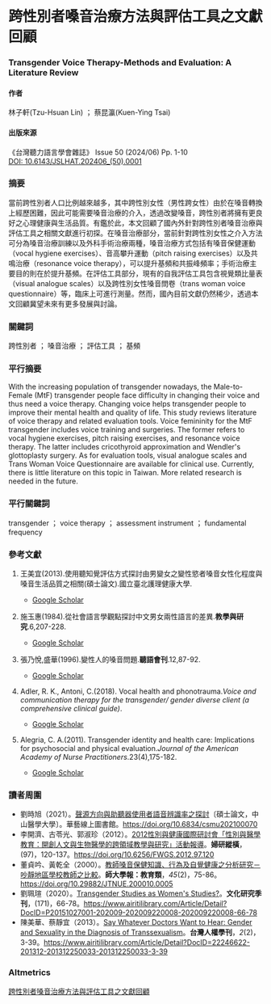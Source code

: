 # 跨性別者嗓音治療方法與評估工具之文獻回顧

### Transgender Voice Therapy-Methods and Evaluation: A Literature Review

#### 作者
林子軒(Tzu-Hsuan Lin) ； 蔡昆瀛(Kuen-Ying Tsai)

#### 出版來源
《台灣聽力語言學會雜誌》 Issue 50 (2024/06) Pp. 1-10  
[DOI: 10.6143/JSLHAT.202406_(50).0001](https://doi.org/10.6143/JSLHAT.202406_(50).0001)

### 摘要
當前跨性別者人口比例越來越多，其中跨性別女性（男性跨女性）由於在嗓音轉換上經歷困難，因此可能需要嗓音治療的介入，透過改變嗓音，跨性別者將擁有更良好之心理健康與生活品質。有鑑於此，本文回顧了國內外針對跨性別者嗓音治療與評估工具之相關文獻進行初探。在嗓音治療部分，當前針對跨性別女性之介入方法可分為嗓音治療訓練以及外科手術治療兩種，嗓音治療方式包括有嗓音保健運動（vocal hygiene exercises）、音高攀升運動（pitch raising exercises）以及共鳴治療（resonance voice therapy），可以提升基頻和共振峰頻率；手術治療主要目的則在於提升基頻。在評估工具部分，現有的自我評估工具包含視覺類比量表（visual analogue scales）以及跨性別女性嗓音問卷（trans woman voice questionnaire）等，臨床上可進行測量。然而，國內目前文獻仍然稀少，透過本文回顧冀望未來有更多發展與討論。

### 關鍵詞
跨性別者 ； 嗓音治療 ； 評估工具 ； 基頻

### 平行摘要
With the increasing population of transgender nowadays, the Male-to-Female (MtF) transgender people face difficulty in changing their voice and thus need a voice therapy. Changing voice helps transgender people to improve their mental health and quality of life. This study reviews literature of voice therapy and related evaluation tools. Voice femininity for the MtF transgender includes voice training and surgeries. The former refers to vocal hygiene exercises, pitch raising exercises, and resonance voice therapy. The latter includes cricothyroid approximation and Wendler's glottoplasty surgery. As for evaluation tools, visual analogue scales and Trans Woman Voice Questionnaire are available for clinical use. Currently, there is little literature on this topic in Taiwan. More related research is needed in the future.

### 平行關鍵詞
transgender ； voice therapy ； assessment instrument ； fundamental frequency

### 參考文獻
1. 王美宜(2013).使用聽知覺評估方式探討由男變女之變性慾者嗓音女性化程度與嗓音生活品質之相關(碩士論文).國立臺北護理健康大學.  
   - [Google Scholar](https://scholar.google.com/scholar?q=%e7%8e%8b%e7%be%8e%e5%ae%9c\(2013\).%e4%bd%bf%e7%94%a8%e8%81%bd%e7%9f%a5%e8%a6%ba%e8%a9%95%e4%bc%b0%e6%96%b9%e5%bc%8f%e6%8e%a2%e8%a8%8e%e7%94%b1%e7%94%b7%e8%ae%8a%E5%A5%B3%E4%B9%8B%E8%AE%8A%E6%80%a7%E6%85%8B%E8%80%85%E5%97%83%E9%9f%b3%E5%A5%B3%E6%80%a7%E5%8c%96%E7%a8%8b%E5%ba%a6%E8%88%87%E5%97%83%E9%9f%b3%E7%94%9F%E6%B4%BB%E5%93%81%E8%B3%AA%E4%b9%8b%E7%9b%b8%E9%97%9c\(%e7%a2%a9%e5%a3%ab%e8%ab%96%e6%96%87\).%e5%9c%8b%e7%ab%8b%e8%87%ba%e5%8c%97%e8%ad%b7%e7%90%86%e5%81%a5%e5%ba%b7%e5%a4%a7%e5%ad%b8.)

2. 施玉惠(1984).從社會語言學觀點探討中文男女兩性語言的差異.**教學與研究**.6,207-228.  
   - [Google Scholar](https://scholar.google.com/scholar?q=%e6%96%bd%e7%8e%89%e6%83%a0\(1984\).%e5%be%9e%e7%a4%be%e6%9c%83%e8%aa%9e%e8%a8%80%e5%ad%b8%e8%a7%80%e9%bb%9e%e6%8e%a2%e8%a8%8e%e4%b8%ad%e6%96%87%e7%94%b7%e5%a5%b3%e5%85%a9%e6%80%a7%e8%aa%9e%e8%a8%80%e7%9a%84%e5%b7%ae%e7%95%b0.%3cB%3e%e6%95%99%e5%ad%b8%e8%88%87%e7%a0%94%e7%a9%b6%3c%2fB%3e.6%2c207-228.)

3. 張乃悅,盛華(1996).變性人的嗓音問題.**聽語會刊**.12,87-92.  
   - [Google Scholar](https://scholar.google.com/scholar?q=%e5%bc%b5%e4%b9%83%e6%82%85%2c%e7%9b%9b%e8%8f%af\(1996\).%e8%ae%8a%e6%80%a7%E4%ba%ba%e7%9a%84%e5%97%93%e9%9f%b3%e5%95%8f%e9%a1%8c.%3cB%3e%e8%81%bd%e8%aa%9e%e6%9c%83%e5%88%8a%3c%2fB%3e.12%2c87-92.)

4. Adler, R. K., Antoni, C.(2018). Vocal health and phonotrauma._Voice and communication therapy for the transgender/ gender diverse client (a comprehensive clinical guide)_.  
   - [Google Scholar](https://scholar.google.com/scholar?q=Adler%2c+R.+K.%2cAntoni%2c+C.\(2018\).Vocal+health+and+phonotrauma.%3cI%3eVoice+and+communication+therapy+for+the+transgender%2f+gender+diverse+client+\(a+comprehensive+clinical+guide\)%3c%2fI%3e.\(Voice+and+communication+therapy+for+the+transgender%2f+gender+diverse+client+\(a+comprehensive+clinical+guide\)\).%3a)

5. Alegria, C. A.(2011). Transgender identity and health care: Implications for psychosocial and physical evaluation._Journal of the American Academy of Nurse Practitioners_.23(4),175-182.  
   - [Google Scholar](https://scholar.google.com/scholar?q=Alegria%2c+C.+A.\(2011\).Transgender+identity+and+health+care%3a+Implications+for+psychosocial+and+physical+evaluation.%3cI%3eJournal+of+the+American+Academy+of+Nurse+Practitioners%3c%2fI%3e.23\(4\)%2c175-182.)

### 讀者周圍
- 劉時旭（2021）。[聲源方向與助聽器使用者語音辨識率之探討](https://www.airitilibrary.com/Article/Detail?DocID=U0003-0706202115360800)〔碩士論文，中山醫學大學〕。華藝線上圖書館。https://doi.org/10.6834/csmu202100070
- 李開濟、古苓光、郭淑珍（2012）。[2012性別與健康國際研討會「性別與醫學教育：開創人文與生物醫學的跨領域教學與研究」活動報導](https://www.airitilibrary.com/Article/Detail?DocID=1727592x-201210-201212030015-201212030015-120-137)。**婦研縱橫**，(97)，120-137。https://doi.org/10.6256/FWGS.2012.97.120
- 董貞吟、黃乾全（2000）。[教師嗓音保健知識、行為及自覺健康之分析研究－吵靜地區學校教師之比較](https://www.airitilibrary.com/Article/Detail?DocID=16813138-200010-201308190022-201308190022-75-86)。**師大學報：教育類**，_45_(2)，75-86。https://doi.org/10.29882/JTNUE.200010.0005
- 劉珮瑄（2020）。[Transgender Studies as Women's Studies?](https://www.airitilibrary.com/Article/Detail?DocID=P20151027001-202009-202009220008-202009220008-66-78)。**文化研究季刊**，(171)，66-78。https://www.airitilibrary.com/Article/Detail?DocID=P20151027001-202009-202009220008-202009220008-66-78
- 陳美華、蔡靜宜（2013）。[Say Whatever Doctors Want to Hear: Gender and Sexuality in the Diagnosis of Transsexualism](https://www.airitilibrary.com/Article/Detail?DocID=22246622-201312-201312250033-201312250033-3-39)。**台灣人權學刊**，_2_(2)，3-39。https://www.airitilibrary.com/Article/Detail?DocID=22246622-201312-201312250033-201312250033-3-39

### Altmetrics
[跨性別者嗓音治療方法與評估工具之文獻回顧](https://plu.mx/a/?doi=10.6143%2fJSLHAT.202406_\(50\).0001)